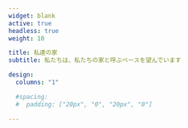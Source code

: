 ```yaml
---
widget: blank
active: true
headless: true
weight: 10

title: 私達の家
subtitle: 私たちは、私たちの家と呼ぶベースを望んでいます

design:
  columns: "1"

  #spacing:
  #  padding: ["20px", "0", "20px", "0"]

---
```

